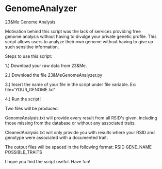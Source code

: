 # GenomeAnalyzer
23&amp;Me Genome Analysis

Motivation behind this script was the lack of services providing free genome analysis without having to divulge your private genetic profile. This script allows users to analyze their own genome without having to give up such sensitive information. 

Steps to use this script:

1.) Download your raw data from 23&Me.

2.) Download the file 23&MeGenomeAnalyzer.py

3.) Insert the name of your file in the script under file variable. Ex: file='YOUR_GENOME.txt'

4.) Run the script!

Two files will be produced:

GenomeAnalysis.txt will provide every result from all RSID's given, including those missing from the database or without any associated traits.

CleanedAnalysis.txt will only provide you with results where your RSID and genotype were associated with a documented trait.

The output files will be spaced in the following format:      RSID   GENE_NAME    POSSIBLE_TRAITS

I hope you find the script useful. Have fun!
